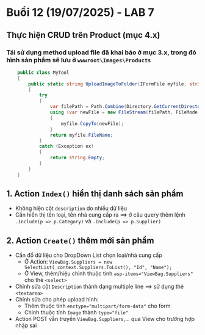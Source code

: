 # Buổi 12 (19/07/2025) - LAB 7

## Thực hiện CRUD trên Product (mục 4.x)

### Tái sử dụng method upload file đã khai báo ở mục 3.x, trong đó hình sản phẩm sẽ lưu ở ```wwwroot\Images\Products```
```cs
	public class MyTool
	{
		public static string UploadImageToFolder(IFormFile myfile, string folder)
		{
			try
			{
				var filePath = Path.Combine(Directory.GetCurrentDirectory(), "wwwroot", "Images", folder, myfile.FileName);
				using (var newFile = new FileStream(filePath, FileMode.Create))
				{
					myfile.CopyTo(newFile);
				}
				return myfile.FileName;
			}
			catch (Exception ex)
			{
				return string.Empty;
			}
		}
	}
```

## 1. Action ```Index()``` hiển thị danh sách sản phẩm
- Không hiện cột ```description``` do nhiều dữ liệu
- Cần hiển thị tên loại, tên nhà cung cấp ra ==> ở câu query thêm lệnh ```.Include(p => p.Category)``` và ```.Include(p => p.Supplier)```

## 2. Action ```Create()``` thêm mới sản phẩm
- Cần đổ dữ liệu cho DropDown List chọn loại/nhà cung cấp
	- Ở Action: ```ViewBag.Suppliers = new SelectList(_context.Suppliers.ToList(), "Id", "Name");```
 	- Ở View, thêm/hiệu chỉnh thuộc tính ```asp-items="ViewBag.Suppliers"``` cho thẻ ```<select>```
- Chỉnh sửa cột ```Description``` thành dạng multiple line ==> sử dụng thẻ ```<textarea>```
- Chỉnh sửa cho phép upload hình:
	- Thêm thuộc tính ```enctype="multipart/form-data"``` cho form
 	- Chỉnh thuộc tính ```Image``` thành ```type="file"```
- Action POST vẫn truyền ```ViewBag.Suppliers```,... qua View cho trường hợp nhập sai
